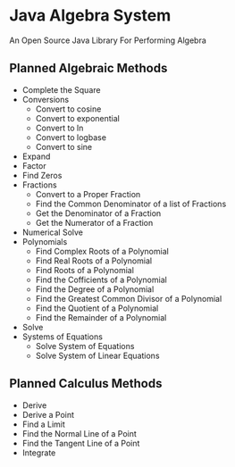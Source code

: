 # Java Algebra System
An Open Source Java Library For Performing Algebra


## Planned Algebraic Methods
- Complete the Square
- Conversions
    - Convert to cosine
    - Convert to exponential
    - Convert to ln
    - Convert to logbase
    - Convert to sine
- Expand
- Factor
- Find Zeros
- Fractions
    - Convert to a Proper Fraction
    - Find the Common Denominator of a list of Fractions
    - Get the Denominator of a Fraction 
    - Get the Numerator of a Fraction
- Numerical Solve
- Polynomials
    - Find Complex Roots of a Polynomial
    - Find Real Roots of a Polynomial 
    - Find Roots of a Polynomial 
    - Find the Cofficients of a Polynomial
    - Find the Degree of a Polynomial
    - Find the Greatest Common Divisor of a Polynomial
    - Find the Quotient of a Polynomial
    - Find the Remainder of a Polynomial
- Solve
- Systems of Equations
    - Solve System of Equations
    - Solve System of Linear Equations

## Planned Calculus Methods
- Derive
- Derive a Point
- Find a Limit
- Find the Normal Line of a Point
- Find the Tangent Line of a Point
- Integrate
